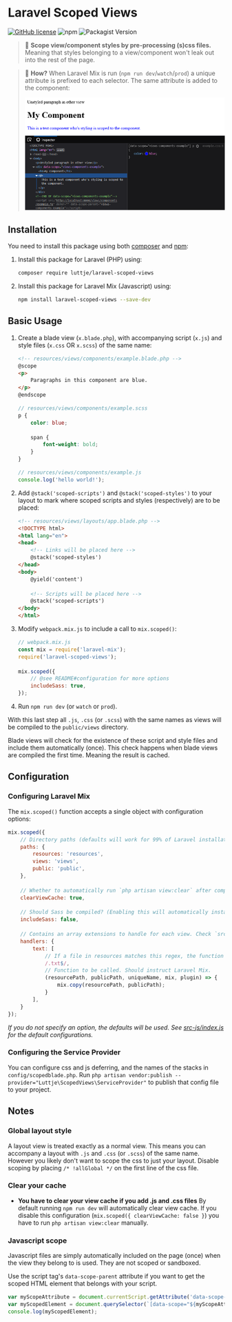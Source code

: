 # Laravel Scoped Views

[![GitHub license](https://img.shields.io/github/license/luttje/laravel-scoped-views)](https://github.com/luttje/laravel-scoped-views/blob/main/LICENSE) 
![npm](https://img.shields.io/npm/v/laravel-scoped-views) 
![Packagist Version](https://img.shields.io/packagist/v/luttje/laravel-scoped-views)

> 📛 **Scope view/component styles by pre-processing (s)css files.** Meaning that styles belonging to a view/component won't leak out into the rest of the page.

> 🤖 **How?** When Laravel Mix is run (`npm run dev`/`watch`/`prod`) a unique attribute is prefixed to each selector. The same attribute is added to the component:
> 
> ![](.github/resulting-html.png)


## Installation

You need to install this package using both [composer](https://getcomposer.org/) and [npm](https://nodejs.org/en/download/):

1. Install this package for Laravel (PHP) using:
    ```bash
    composer require luttje/laravel-scoped-views
    ```

2. Install this package for Laravel Mix (Javascript) using:
    ```bash
    npm install laravel-scoped-views --save-dev
    ```


## Basic Usage

1. Create a blade view (`x.blade.php`), with accompanying script (`x.js`) and style files (`x.css` OR `x.scss`) of the same name:
    ```html
    <!-- resources/views/components/example.blade.php -->
    @scope
    <p>
        Paragraphs in this component are blue.
    </p>
    @endscope
    ```
    ```scss
    // resources/views/components/example.scss
    p {
        color: blue;

        span {
            font-weight: bold;
        }
    }
    ```
    ```js
    // resources/views/components/example.js
    console.log('hello world!');
    ```
2. Add `@stack('scoped-scripts')` and `@stack('scoped-styles')` to your layout to mark where scoped scripts and styles (respectively) are to be placed:
    ```html
    <!-- resources/views/layouts/app.blade.php -->
    <!DOCTYPE html>
    <html lang="en">
    <head>
        <!-- Links will be placed here -->
        @stack('scoped-styles')
    </head>
    <body>
        @yield('content')

        <!-- Scripts will be placed here -->
        @stack('scoped-scripts')
    </body>
    </html>
    ```
3. Modify `webpack.mix.js` to include a call to `mix.scoped()`:
    ```js
    // webpack.mix.js
    const mix = require('laravel-mix');
    require('laravel-scoped-views');

    mix.scoped({
        // @see README#configuration for more options
        includeSass: true,
    });
    ```
4. Run `npm run dev` (or `watch` or `prod`).

With this last step all `.js`, `.css` (or `.scss`) with the same names as views will be compiled to the `public/views` directory.

Blade views will check for the existence of these script and style files and include them automatically (once). This check happens when blade views are compiled the first time. Meaning the result is cached.


## Configuration

### Configuring Laravel Mix
The `mix.scoped()` function accepts a single object with configuration options:
```js
mix.scoped({
    // Directory paths (defaults will work for 99% of Laravel installations)
    paths: {
        resources: 'resources',
        views: 'views',
        public: 'public',
    },

    // Whether to automatically run `php artisan view:clear` after compilation
    clearViewCache: true,

    // Should Sass be compiled? (Enabling this will automatically install dependencies the first time Mix runs)
    includeSass: false,

    // Contains an array extensions to handle for each view. Check `src-js/handlers` for the defaults (js, css, scss).
    handlers: {
        text: [
            // If a file in resources matches this regex, the function will be called
            /.txt$/,
            // Function to be called. Should instruct Laravel Mix.
            (resourcePath, publicPath, uniqueName, mix, plugin) => {
                mix.copy(resourcePath, publicPath);
            }
        ],
    }
});
```
*If you do not specify an option, the defaults will be used. See [src-js/index.js](src-js/index.js) for the default configurations.*


### Configuring the Service Provider
You can configure css and js deferring, and the names of the stacks in `config/scopedblade.php`. 
Run `php artisan vendor:publish --provider="Luttje\ScopedViews\ServiceProvider"` to publish that config file to your project.


## Notes

### Global layout style
A layout view is treated exactly as a normal view. This means you can accompany a layout with `.js` and `.css` (or `.scss`) of the same name. However you likely don't want to scope the css to just your layout. Disable scoping by placing `/* !allGlobal */` on the first line of the css file.


### Clear your cache
- **You have to clear your view cache if you add .js and .css files**
By default running `npm run dev` will automatically clear view cache. If you disable this configuration (`mix.scoped({ clearViewCache: false }`) you have to run `php artisan view:clear` manually.


### Javascript scope
Javascript files are simply automatically included on the page (once) when the view they belong to is used. They are not scoped or sandboxed.

Use the script tag's `data-scope-parent` attribute if you want to get the scoped HTML element that belongs with your script.
```js
var myScopeAttribute = document.currentScript.getAttribute('data-scope-parent');
var myScopedElement = document.querySelector(`[data-scope="${myScopeAttribute}"]`);
console.log(myScopedElement);
```
